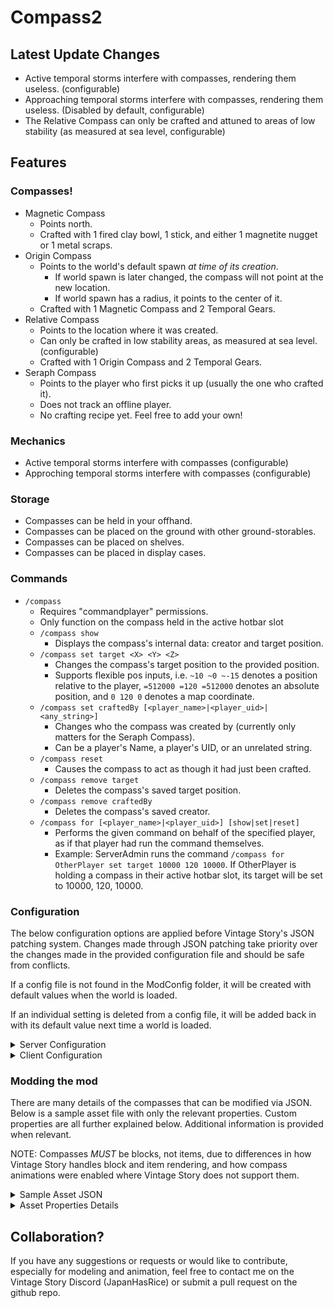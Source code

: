 # Compass2

## Latest Update Changes
* Active temporal storms interfere with compasses, rendering them useless. (configurable)
* Approaching temporal storms interfere with compasses, rendering them useless. (Disabled by default, configurable)
* The Relative Compass can only be crafted and attuned to areas of low stability (as measured at sea level, configurable)

## Features

### Compasses!
* Magnetic Compass
  * Points north.
  * Crafted with 1 fired clay bowl, 1 stick, and either 1 magnetite nugget or 1 metal scraps.
* Origin Compass
  * Points to the world's default spawn _at time of its creation_.
    * If world spawn is later changed, the compass will not point at the new location.
    * If world spawn has a radius, it points to the center of it.
  * Crafted with 1 Magnetic Compass and 2 Temporal Gears.
* Relative Compass
  * Points to the location where it was created.
  * Can only be crafted in low stability areas, as measured at sea level. (configurable)
  * Crafted with 1 Origin Compass and 2 Temporal Gears.
* Seraph Compass
  * Points to the player who first picks it up (usually the one who crafted it).
  * Does not track an offline player.
  * No crafting recipe yet. Feel free to add your own!

### Mechanics
* Active temporal storms interfere with compasses (configurable)
* Approching temporal storms interfere with compasses (configurable)

### Storage
* Compasses can be held in your offhand.
* Compasses can be placed on the ground with other ground-storables.
* Compasses can be placed on shelves.
* Compasses can be placed in display cases.

### Commands
* `/compass`
  * Requires "commandplayer" permissions.
  * Only function on the compass held in the active hotbar slot
  * `/compass show`
    * Displays the compass's internal data: creator and target position.
  * `/compass set target <X> <Y> <Z>`
    * Changes the compass's target position to the provided position.
    * Supports flexible pos inputs, i.e. `~10 ~0 ~-15` denotes a position relative to the player, `=512000 =120 =512000` denotes an absolute position, and `0 120 0` denotes a map coordinate.
  * `/compass set craftedBy [<player_name>|<player_uid>|<any_string>]`
    * Changes who the compass was created by (currently only matters for the Seraph Compass).
    * Can be a player's Name, a player's UID, or an unrelated string.
  * `/compass reset`
    * Causes the compass to act as though it had just been crafted.
  * `/compass remove target`
    * Deletes the compass's saved target position.
  * `/compass remove craftedBy`
    * Deletes the compass's saved creator.
  * `/compass for [<player_name>|<player_uid>] [show|set|reset]`
    * Performs the given command on behalf of the specified player, as if that player had run the command themselves.
    * Example: ServerAdmin runs the command `/compass for OtherPlayer set target 10000 120 10000`. If OtherPlayer is holding a compass in their active hotbar slot, its target will be set to 10000, 120, 10000.

### Configuration
The below configuration options are applied before Vintage Story's JSON patching system. Changes made through JSON patching take priority over the changes made in the provided configuration file and should be safe from conflicts.

If a config file is not found in the ModConfig folder, it will be created with default values when the world is loaded.

If an individual setting is deleted from a config file, it will be added back in with its default value next time a world is loaded.

<details> <summary>Server Configuration</summary>

| Setting | Default | Min | Max | Description |
|-|:-:|:-:|:-:|-|
| -_Crafting Options_- |-|-|-|-|
| EnableMagneticRecipe | true ||| Allow crafting a Magnetic Compass with a Magnetite Nugget. |
| EnableScrapRecipe | true ||| Allow crafting a Magnetic Compass with a Metal Scraps. |
| EnableOriginRecipe | true ||| Allow crafting an Origin Compass. |
| OriginCompassGears | 2 | 1 | 8 | Number of Temporal Gears required to craft an Origin Compass. |
| EnableRelativeRecipe | true ||| Allow crafting a Relative Compass |
| RelativeCompassGears | 2 | 1 | 8 | Number of Temporal Gears required to craft a Relative Compass. |
| RestrictRelativeCompassCraftingByStability | true ||| Prevent crafting a Relative Compass based on temporal stability. Must be enabled for `AllowRelativeCompassCraftingBelowStability` to have any effect. |
|AllowRelativeCompassCraftingBelowStability | 0.9 | 0.1 || Temporal stability at or above this value (as measured at sea level) will prevent the crafting of a Relative Compass. NOTES: Vanilla stability values range from 0 to 1.5 (2 if temporal stability is disabled). Stability values below 1 cause a reduction in player stability. |
| -_Gameplay Options_- |-|-|-|-|
| ActiveTemporalStormsAffectCompasses | true ||| During active temporal storms, compasses will be distorted. |
| ApproachingTemporalStormsAffectCompasses | false ||| When a temporal storm is approaching, compasses will be distorted. |
| ApproachingTemporalStormInterferenceBeginsDays | 0.35 | 0.1 || Number of days before a storm that compasses will be affected by an approaching temporal storm. |
| -_Other_- |-|-|-|-|
| AllowCompassesInOffhand | true ||| Allow compasses to be placed in the offhand slot. |

</details>

<details> <summary>Client Configuration</summary>

| Setting | Default | Min | Max | Description |
|-|:-:|:-:|:-:|-|
| MaximumPreGeneratedMeshes | 120 | 8 || Maximum number of meshes to use for animating needle movement of held compasses. |
| ThirdPersonRenderUpdateTickIntervalMs | 1 | 1 || Milliseconds between updates to compasses rendered in another player's hand. Only updates on game ticks. |
| PlacedCompassRenderUpdateTickIntervalMs | 500 | 1 || Milliseconds between updates to compasses which are placed as blocks or displayed inside another. Only affects compasses with moving targets and only updates on game ticks. |

</details>

### Modding the mod
There are many details of the compasses that can be modified via JSON. Below is a sample asset file with only the relevant properties. Custom properties are all further explained below. Additional information is provided when relevant.

NOTE: Compasses *MUST* be blocks, not items, due to differences in how Vintage Story handles block and item rendering, and how compass animations were enabled where Vintage Story does not support them.

<details><summary>Sample Asset JSON</summary>

```json
{
  "textures": { "shell": { "base": "game:block/clay/ceramic-dark" } },
  "texturesByType": {
    "*-magnetic": { "needle": { "base": "game:item/resource/nugget/magnetite" } },
    "*-relative": { "needle": { "base": "game:block/metal/plate/gold" } },
    "*-origin": { "needle": { "base": "game:block/fire-blue" } },
    "*-player": { "needle": { "base": "game:item/resource/nugget/malachite" } }
  },
  "shape": { "base": "block/compass/shell" },
  "shapeInventory": { "base": "block/compass/complete" },
  "attributes": {
    "XZTrackerProps": {
      "needleShapeLocation": "compass:block/compass/needle",
      "needleGlowLevel": 0,
      "needleGlowLevelByType": {
        "*-origin": 25,
        "*-player": 50
      },
      "distanceMethod": "manhattan",
      "minTrackingDistance": 5
    }
  },
  "vertexFlags": {
    "glowLevelByType": {
      "*-origin": 10,
      "*-player": 20
    }
  }
}

```
</details>

<details><summary>Asset Properties Details</summary>

#### **shape** and **shapeInventory**: `/shape` and `/shapeInventory`
Due to the hackiness used to allow animations for the compasses in inventory, in display cases, on shelves, and on the ground, a compass's `shape` must be the location of the shape/model asset containing only the non-moving portions, the 'shell' of the compass. `shapeInventory` must be the location of the complete shape/model asset, containing both the shell and the needle.

#### **XZTrackerProps**: `/attributes/XZTrackerProps`
Contains all the custom properties made for compasses.

#### **needleShapeLocation**: `/attributes/XZTrackerProps/needleShapeLocation`
Similar to `shape` and `shapeInventory`, this must be the location of the shape/model asset for the compass's needle. _The origin point of the first root element in this shape is used for rotating the needle to point in the right direction_. Be sure to set the origin accordingly if you are going to use your own model.

#### **needleGlowLevel**: `/attributes/XZTrackerProps/needleGlowLevel`
\[0-255\] default: 0

Because the needle model is rendered separately, it's glow must be set separately from the shell.

#### **distanceMethod**: `/attributes/XZTrackerProps/distanceMethod`
\["manhattan"|"distancesquared"\] default: "manhattan"

The method used to calculate a compass's distance from its target.

#### **minTrackingDistance**: `/attributes/XZTrackerProps/minTrackingDistance`
default: 3

Used with `distanceMethod` to determine when a compass is too close to its target to point in the proper direction.

</details>

## Collaboration?

If you have any suggestions or requests or would like to contribute, especially for modeling and animation, feel free to contact me on the Vintage Story Discord (JapanHasRice) or submit a pull request on the github repo.
